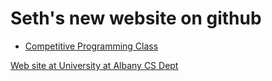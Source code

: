 # Seth's new website on github
- [Competitive Programming Class](CompetitiveProg)


[Web site at University at Albany CS Dept](http://web.archive.org/web/20220109205844/http://www.cs.albany.edu/~sdc/)
